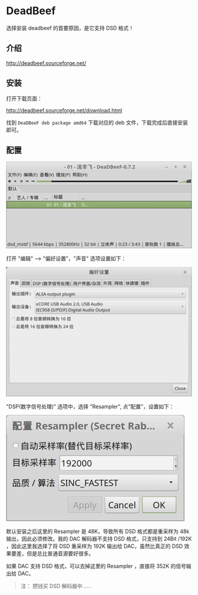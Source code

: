 # DeadBeef

选择安装 deadbeef 的首要原因，是它支持 DSD 格式！

## 介绍

http://deadbeef.sourceforge.net/

## 安装

打开下载页面：

http://deadbeef.sourceforge.net/download.html

找到 `DeaDBeeF deb package amd64` 下载对应的 deb 文件，下载完成后直接安装即可。

## 配置

![](images/deadbeef-1.jpg)

打开 "编辑" --> "偏好设置"，"声音" 选项设置如下：

![](images/deadbeef-2.jpg)

"DSP(数字信号处理)" 选项中，选择 "Resampler", 点"配置"，设置如下：

![](images/deadbeef-3.jpg)

默认安装之后这里的 Resampler 是 48K，导致所有 DSD 格式都是重采样为 48k 输出，因此必须修改。我的 DAC 解码器不支持 DSD 格式，只支持到 24Bit /192K ，因此这里我选择了将 DSD 重采样为 192K 输出给 DAC，虽然比真正的 DSD 效果要差，但是总比普通音源要好很多。

如果 DAC 支持 DSD 格式，可以去掉这里的 Resampler ，直接将 352K 的信号输出给 DAC。

> 注： 攒钱买 DSD 解码器中......


